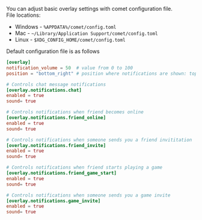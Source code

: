 You can adjust basic overlay settings with comet configuration file.  
File locations:

- Windows - `%APPDATA%/comet/config.toml`
- Mac - `~/Library/Application Support/comet/config.toml`
- Linux - `$XDG_CONFIG_HOME/comet/config.toml`

Default configuration file is as follows

```toml
[overlay]
notification_volume = 50  # value from 0 to 100
position = "bottom_right" # position where notifications are shown: top_left top_right bottom_left bottom_right

# Controls chat message notifications
[overlay.notifications.chat]
enabled = true
sound= true

# Controls notifications when friend becomes online
[overlay.notifications.friend_online]
enabled = true
sound= true

# Controls notifications when someone sends you a friend invititation
[overlay.notifications.friend_invite]
enabled = true
sound= true

# Controls notifications when friend starts playing a game
[overlay.notifications.friend_game_start]
enabled = true
sound= true

# Controls notifications when someone sends you a game invite
[overlay.notifications.game_invite]
enabled = true
sound= true
```